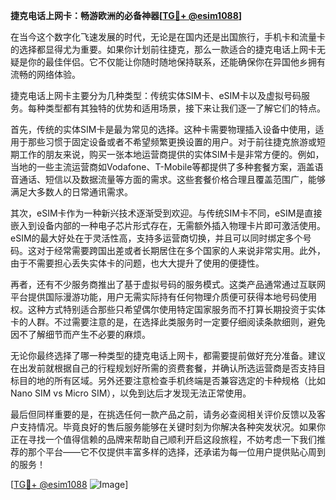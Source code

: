 **捷克电话上网卡：畅游欧洲的必备神器[[TG💪+ @esim1088](https://t.me/s/esim1088)]**

在当今这个数字化飞速发展的时代，无论是在国内还是出国旅行，手机卡和流量卡的选择都显得尤为重要。如果你计划前往捷克，那么一款适合的捷克电话上网卡无疑是你的最佳伴侣。它不仅能让你随时随地保持联系，还能确保你在异国他乡拥有流畅的网络体验。

捷克电话上网卡主要分为几种类型：传统实体SIM卡、eSIM卡以及虚拟号码服务。每种类型都有其独特的优势和适用场景，接下来让我们逐一了解它们的特点。

首先，传统的实体SIM卡是最为常见的选择。这种卡需要物理插入设备中使用，适用于那些习惯于固定设备或者不希望频繁更换设置的用户。对于前往捷克旅游或短期工作的朋友来说，购买一张本地运营商提供的实体SIM卡是非常方便的。例如，当地的一些主流运营商如Vodafone、T-Mobile等都提供了多种套餐方案，涵盖语音通话、短信以及数据流量等方面的需求。这些套餐价格合理且覆盖范围广，能够满足大多数人的日常通讯需求。

其次，eSIM卡作为一种新兴技术逐渐受到欢迎。与传统SIM卡不同，eSIM是直接嵌入到设备内部的一种电子芯片形式存在，无需额外插入物理卡片即可激活使用。eSIM的最大好处在于灵活性高，支持多运营商切换，并且可以同时绑定多个号码。这对于经常需要跨国出差或者长期居住在多个国家的人来说非常实用。此外，由于不需要担心丢失实体卡的问题，也大大提升了使用的便捷性。

再者，还有不少服务商推出了基于虚拟号码的服务模式。这类产品通常通过互联网平台提供国际漫游功能，用户无需实际持有任何物理介质便可获得本地号码使用权。这种方式特别适合那些只希望偶尔使用特定国家服务而不打算长期投资于实体卡的人群。不过需要注意的是，在选择此类服务时一定要仔细阅读条款细则，避免因不了解细节而产生不必要的麻烦。

无论你最终选择了哪一种类型的捷克电话上网卡，都需要提前做好充分准备。建议在出发前就根据自己的行程规划好所需的资费套餐，并确认所选运营商是否支持目标目的地的所有区域。另外还要注意检查手机终端是否兼容选定的卡种规格（比如Nano SIM vs Micro SIM），以免到达后才发现无法正常使用。

最后但同样重要的是，在挑选任何一款产品之前，请务必查阅相关评价反馈以及客户支持情况。毕竟良好的售后服务能够在关键时刻为你解决各种突发状况。如果你正在寻找一个值得信赖的品牌来帮助自己顺利开启这段旅程，不妨考虑一下我们推荐的那个平台——它不仅提供丰富多样的选择，还承诺为每一位用户提供贴心周到的服务！

[[TG💪+ @esim1088](https://t.me/s/esim1088) ![Image](https://i.postimg.cc/4NQfJmqS/Snipaste-2025-05-13-00-14-12.png)]